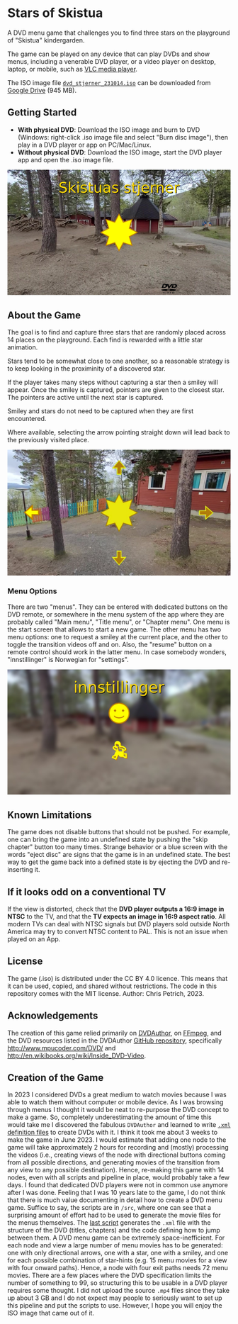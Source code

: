 # Stars of Skistua
A DVD menu game that challenges you to find three stars on the playground of "Skistua" kindergarden.

The game can be played on any device that can play DVDs and show menus, including
a venerable DVD player, or
a video player on desktop, laptop, or mobile, such as [VLC media player](https://www.videolan.org/vlc/).

The ISO image file [``dvd_stjerner_231014.iso``](https://drive.google.com/file/d/1pmniI_VgP61LEuj4KDtMpiBAE43Bcg33/view?usp=sharing) can be downloaded from [Google Drive](https://drive.google.com/file/d/1pmniI_VgP61LEuj4KDtMpiBAE43Bcg33/view?usp=sharing) (945 MB).

## Getting Started
* **With physical DVD**: Download the ISO image and burn to DVD (Windows: right-click .iso image file and select "Burn disc image"), then play in a DVD player or app on PC/Mac/Linux.
* **Without physical DVD**: Download the ISO image, start the DVD player app and open the .iso image file.

![DVD Cover](/assets/view_cover_640px.png)

## About the Game
The goal is to find and capture three stars that are randomly placed across 14 places on the playground. Each find is rewarded with a little star animation.

Stars tend to be somewhat close to one another, so a reasonable strategy is to keep looking in the proximinity of a discovered star.

If the player takes many steps without capturing a star then a smiley will appear. Once the smiley is captured, pointers are given to the closest star. The pointers are active until the next star is captured.

Smiley and stars do not need to be captured when they are first encountered.

Where available, selecting the arrow pointing straight down will lead back to the previously visited place.

![Example menu with discovered star and arrows](/assets/menu_with_star_640px.png)

### Menu Options
There are two "menus". They can be entered with dedicated buttons on the DVD remote, or somewhere in the menu system of the app where they are probably called "Main menu", "Title menu", or "Chapter menu".
One menu is the start screen that allows to start a new game. The other menu has two menu options: one to request a smiley at the current place, and the other to toggle the transition videos off and on. Also, the "resume"
button on a remote control should work in the latter menu. In case somebody wonders, "innstillinger" is Norwegian for "settings".

![Screenshot of menu titled "innstillinger"](/assets/view_toggle_640px.png)

## Known Limitations
The game does not disable buttons that should not be pushed. For example, one can bring the game into an undefined state by pushing the "skip chapter" button too many times. Strange behavior or a blue screen with the words "eject disc" are
signs that the game is in an undefined state. The best way to get the game back into a defined state is by ejecting the DVD and re-inserting it.

## If it looks odd on a conventional TV
If the view is distorted, check that the **DVD player outputs a 16:9 image in NTSC** to the TV, and that the **TV expects an image in 16:9 aspect ratio**. All modern TVs can deal with NTSC signals but DVD players sold outside North America may try to convert NTSC content to PAL. This is not an issue when played on an App.

## License
The game (.iso) is distributed under the CC BY 4.0 licence. This means that it can be used, copied, and shared without restrictions. The code in this repository comes with the MIT license. Author: Chris Petrich, 2023.

## Acknowledgements
The creation of this game relied primarily on [DVDAuthor](https://dvdauthor.sourceforge.net/), on [FFmpeg](https://ffmpeg.org/), and the DVD resources listed in the DVDAuthor [GitHub repository](https://github.com/ldo/dvdauthor/), specifically http://www.mpucoder.com/DVD/ and http://en.wikibooks.org/wiki/Inside_DVD-Video.

## Creation of the Game
In 2023 I considered DVDs a great medium to watch movies because I was able to watch them without computer or mobile device. As I was browsing through menus I thought it would be neat to re-purpose the DVD concept to make a game. So, completely underestimating the amount of time this would take me I discovered the fabulous ``DVDAuthor`` and learned to write [``.xml`` definition files](/processed/06_dvd.xml) to create DVDs with it. I think it took me about 3 weeks to make the game in June 2023. I would estimate that adding one node to the game will take approximately 2 hours for recording and (mostly) processing the videos (i.e., creating views of the node with directional buttons coming from all possible directions, and generating movies of the transition from any view to any possible destination). Hence, re-making this game with 14 nodes, even with all scripts and pipeline in place, would probably take a few days. I found that dedicated DVD players were not in common use anymore after I was done. Feeling that I was 10 years late to the game, I do not think that there is much value documenting in detail how to create a DVD menu game. Suffice to say, the scripts are in ``/src``, where one can see that a surprising amount of effort had to be used to generate the movie files for the menus themselves. The [last script](/src/06_create_dvdauthor_DVD_xml.py) generates the ``.xml`` file with the structure of the DVD (titles, chapters) and the code defining how to jump between them. A DVD menu game can be extremely space-inefficient. For each node and view a large number of menu movies has to be generated: one with only directional arrows, one with a star, one with a smiley, and one for each possible combination of star-hints (e.g. 15 menu movies for a view with four onward paths). Hence, a node with four exit paths needs 72 menu movies. There are a few places where the DVD specification limits the number of something to 99, so structuring this to be usable in a DVD player requires some thought. I did not upload the source ``.mp4`` files since they take up about 3 GB and I do not expect may people to seriously want to set up this pipeline and put the scripts to use. However, I hope you will enjoy the ISO image that came out of it.
